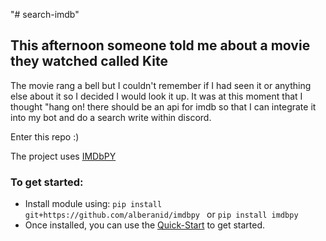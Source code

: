 "# search-imdb" 
## This afternoon someone told me about a movie they watched called Kite

The movie rang a bell but I couldn't remember if I had seen it or anything else about it so I decided I would look it up. It was at this moment that I thought "hang on! there should be an api for imdb so that I can integrate it into my bot and do a search write within discord.

Enter this repo :) 

The project uses [IMDbPY](https://github.com/alberanid/imdbpy)

### To get started:
- Install module using:
    ```pip install git+https://github.com/alberanid/imdbpy ```
or
    ``` pip install imdbpy ```
- Once installed, you can use the [Quick-Start](https://imdbpy.readthedocs.io/en/latest/usage/quickstart.html#searching) to get started.
